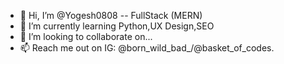 - 👋 Hi, I’m @Yogesh0808
-- FullStack (MERN)
- 🌱 I’m currently learning Python,UX Design,SEO
- 💞️ I’m looking to collaborate on...
- 📫 Reach me out on IG: @born_wild_bad_/@basket_of_codes.

<!---
Yogesh0808/Yogesh0808 is a ✨ special ✨ repository because its `README.md` (this file) appears on your GitHub profile.
You can click the Preview link to take a look at your changes.
--->
